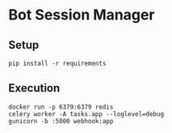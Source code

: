 Bot Session Manager
===

## Setup
```
pip install -r requirements
```

## Execution
```
docker run -p 6379:6379 redis
celery worker -A tasks.app --loglevel=debug
gunicorn -b :5000 webhook:app
```